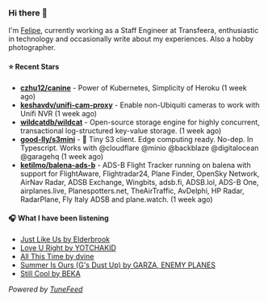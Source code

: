 ### Hi there 👋

I'm [Felipe](https://felipevm.com), currently working as a Staff Engineer at Transfeera, enthusiastic in technology and occasionally write about my experiences. Also a hobby photographer.

#### ⭐ Recent Stars
- **[czhu12/canine](https://github.com/czhu12/canine)** - Power of Kubernetes, Simplicity of Heroku (1 week ago)
- **[keshavdv/unifi-cam-proxy](https://github.com/keshavdv/unifi-cam-proxy)** - Enable non-Ubiquiti cameras to work with Unifi NVR (1 week ago)
- **[wildcatdb/wildcat](https://github.com/wildcatdb/wildcat)** - Open-source storage engine for highly concurrent, transactional log-structured key-value storage. (1 week ago)
- **[good-lly/s3mini](https://github.com/good-lly/s3mini)** - 👶 Tiny S3 client. Edge computing ready. No-dep. In Typescript. Works with @cloudflare @minio @backblaze @digitalocean @garagehq (1 week ago)
- **[ketilmo/balena-ads-b](https://github.com/ketilmo/balena-ads-b)** - ADS-B Flight Tracker running on balena with support for FlightAware, Flightradar24, Plane Finder, OpenSky Network, AirNav Radar, ADSB Exchange, Wingbits, adsb.fi, ADSB.lol, ADS-B One, airplanes.live, Planespotters.net, TheAirTraffic, AvDelphi, HP Radar, RadarPlane, Fly Italy ADSB and plane.watch. (1 week ago)

#### 🎧 What I have been listening
- [Just Like Us by Elderbrook](https://open.spotify.com/track/5idbtIUGgaNprWtBEEZehU)
- [Love U Right by YOTCHAKID](https://open.spotify.com/track/7olnhdHjtpcXRccj1qqX7T)
- [All This Time by dvine](https://open.spotify.com/track/14a1lcUnWqMqRAqdvuo8Ws)
- [Summer Is Ours (G&#39;s Dust Up) by GARZA, ENEMY PLANES](https://open.spotify.com/track/4XT191Yelwq1l8oy4eV7yA)
- [Still Cool by BEKA](https://open.spotify.com/track/15oRsY60XNXnpXpc201TxL)

_Powered by [TuneFeed](https://tunefeed.app?ref=github.com)_
